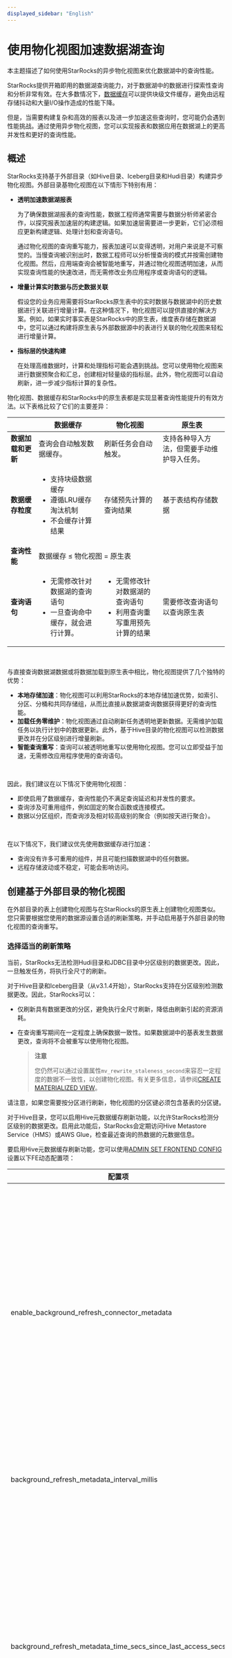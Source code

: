 ```yaml
---
displayed_sidebar: "English"
---
```


# 使用物化视图加速数据湖查询

本主题描述了如何使用StarRocks的异步物化视图来优化数据湖中的查询性能。

StarRocks提供开箱即用的数据湖查询能力，对于数据湖中的数据进行探索性查询和分析非常有效。在大多数情况下，[数据缓存](../data_source/data_cache.md)可以提供块级文件缓存，避免由远程存储抖动和大量I/O操作造成的性能下降。

但是，当需要构建复杂和高效的报表以及进一步加速这些查询时，您可能仍会遇到性能挑战。通过使用异步物化视图，您可以实现报表和数据应用在数据湖上的更高并发性和更好的查询性能。

## 概述

StarRocks支持基于外部目录（如Hive目录、Iceberg目录和Hudi目录）构建异步物化视图。外部目录基物化视图在以下情形下特别有用：

- **透明加速数据湖报表**

  为了确保数据湖报表的查询性能，数据工程师通常需要与数据分析师紧密合作，以探究报表加速层的构建逻辑。如果加速层需要进一步更新，它们必须相应更新构建逻辑、处理计划和查询语句。

  通过物化视图的查询重写能力，报表加速可以变得透明，对用户来说是不可察觉的。当慢查询被识别出时，数据工程师可以分析慢查询的模式并按需创建物化视图。然后，应用端查询会被智能地重写，并通过物化视图透明加速，从而实现查询性能的快速改进，而无需修改业务应用程序或查询语句的逻辑。

- **增量计算实时数据与历史数据关联**

  假设您的业务应用需要将StarRocks原生表中的实时数据与数据湖中的历史数据进行关联进行增量计算。在这种情况下，物化视图可以提供直接的解决方案。例如，如果实时事实表是StarRocks中的原生表，维度表存储在数据湖中，您可以通过构建将原生表与外部数据源中的表进行关联的物化视图来轻松进行增量计算。

- **指标层的快速构建**

  在处理高维数据时，计算和处理指标可能会遇到挑战。您可以使用物化视图来进行数据预聚合和汇总，创建相对轻量级的指标层。此外，物化视图可以自动刷新，进一步减少指标计算的复杂性。

物化视图、数据缓存和StarRocks中的原生表都是实现显著查询性能提升的有效方法。以下表格比较了它们的主要差异：

<table class="comparison">
  <thead>
    <tr>
      <th>&nbsp;</th>
      <th>数据缓存</th>
      <th>物化视图</th>
      <th>原生表</th>
    </tr>
  </thead>
  <tbody>
    <tr>
      <td><b>数据加载和更新</b></td>
      <td>查询会自动触发数据缓存。</td>
      <td>刷新任务会自动触发。</td>
      <td>支持各种导入方法，但需要手动维护导入任务。</td>
    </tr>
    <tr>
      <td><b>数据缓存粒度</b></td>
      <td><ul><li>支持块级数据缓存</li><li>遵循LRU缓存淘汰机制</li><li>不会缓存计算结果</li></ul></td>
      <td>存储预先计算的查询结果</td>
      <td>基于表结构存储数据</td>
    </tr>
    <tr>
      <td><b>查询性能</b></td>
      <td colspan="3" style={{textAlign: 'center'}} >数据缓存 ≤ 物化视图 = 原生表</td>
    </tr>
    <tr>
      <td><b>查询语句</b></td>
      <td><ul><li>无需修改针对数据湖的查询语句</li><li>一旦查询命中缓存，就会进行计算。</li></ul></td>
      <td><ul><li>无需修改针对数据湖的查询语句</li><li>利用查询重写重用预先计算的结果</li></ul></td>
      <td>需要修改查询语句以查询原生表</td>
    </tr>
  </tbody>
</table>

<br />

与直接查询数据湖数据或将数据加载到原生表中相比，物化视图提供了几个独特的优势：

- **本地存储加速**：物化视图可以利用StarRocks的本地存储加速优势，如索引、分区、分桶和共同存储组，从而比直接从数据湖查询数据获得更好的查询性能。
- **加载任务零维护**：物化视图通过自动刷新任务透明地更新数据。无需维护加载任务以执行计划中的数据更新。此外，基于Hive目录的物化视图可以检测数据更改并在分区级别进行增量刷新。
- **智能查询重写**：查询可以被透明地重写以使用物化视图。您可以立即受益于加速，无需修改应用程序使用的查询语句。

<br />

因此，我们建议在以下情况下使用物化视图：

- 即使启用了数据缓存，查询性能仍不满足查询延迟和并发性的要求。
- 查询涉及可重用组件，例如固定的聚合函数或连接模式。
- 数据以分区组织，而查询涉及相对较高级别的聚合（例如按天进行聚合）。

<br />

在以下情况下，我们建议优先使用数据缓存进行加速：

- 查询没有许多可重用的组件，并且可能扫描数据湖中的任何数据。
- 远程存储波动或不稳定，可能会影响访问。

## 创建基于外部目录的物化视图

在外部目录的表上创建物化视图与在StarRiocks的原生表上创建物化视图类似。您只需要根据您使用的数据源设置合适的刷新策略，并手动启用基于外部目录的物化视图的查询重写。

### 选择适当的刷新策略

当前，StarRocks无法检测Hudi目录和JDBC目录中分区级别的数据更改。因此，一旦触发任务，将执行全尺寸的刷新。

对于Hive目录和Iceberg目录（从v3.1.4开始），StarRocks支持在分区级别检测数据更改。因此，StarRocks可以：

- 仅刷新具有数据更改的分区，避免执行全尺寸刷新，降低由刷新引起的资源消耗。

- 在查询重写期间在一定程度上确保数据一致性。如果数据湖中的基表发生数据更改，查询将不会被重写以使用物化视图。

  > **注意**
  >
  > 您仍然可以通过设置属性`mv_rewrite_staleness_second`来容忍一定程度的数据不一致性，以创建物化视图。有关更多信息，请参阅[CREATE MATERIALIZED VIEW](../sql-reference/sql-statements/data-definition/CREATE_MATERIALIZED_VIEW.md)。

请注意，如果您需要按分区进行刷新，物化视图的分区键必须包含基表的分区键。

对于Hive目录，您可以启用Hive元数据缓存刷新功能，以允许StarRocks检测分区级别的数据更改。启用此功能后，StarRocks会定期访问Hive Metastore Service（HMS）或AWS Glue，检查最近查询的热数据的元数据信息。

要启用Hive元数据缓存刷新功能，您可以使用[ADMIN SET FRONTEND CONFIG](../sql-reference/sql-statements/Administration/ADMIN_SET_CONFIG.md)设置以下FE动态配置项：

| **配置项**                                              | **默认值**               | **描述**                                                     |
| ------------------------------------------------------- | ----------------------- | ------------------------------------------------------------ |
| enable_background_refresh_connector_metadata            | v3.0中为true v2.5中为false | 是否启用定期Hive元数据缓存刷新。启用后，StarRocks会轮询您的Hive集群的元数据存储（Hive Metastore或AWS Glue），并刷新缓存的频繁访问的Hive目录元数据信息。true表示启用Hive元数据缓存刷新，false表示禁用。 |
| background_refresh_metadata_interval_millis             | 600000（10分钟）           | 两次连续Hive元数据缓存刷新之间的间隔。单位：毫秒。 |
| background_refresh_metadata_time_secs_since_last_access_secs | 86400（24小时）           | Hive元数据缓存刷新任务的过期时间。对于已访问的Hive目录，如果它在指定时间内没有访问，StarRocks将停止刷新其缓存的元数据。对于尚未访问的Hive目录，StarRocks将不刷新其缓存的元数据。单位：秒。 |

从v3.1.4开始，StarRocks支持在Iceberg目录上按分区级别检测数据更改。目前仅支持Iceberg V1表。

### 为基于外部目录的物化视图启用查询重写


CREATE MATERIALIZED VIEW ex_mv_par_tbl

PARTITION BY emp_date

DISTRIBUTED BY hash(empid)
PROPERTIES (
"force_external_table_query_rewrite" = "true"
) 
AS
select empid, deptno, emp_date
from `hive_catalog`.`emp_db`.`emps_par_tbl`
where empid < 5;
```

在涉及查询重写的场景中，如果您使用非常复杂的查询语句来构建物化视图，我们建议您将查询语句拆分并以嵌套方式构建多个简单的物化视图。嵌套物化视图更加灵活，可以适应更广泛的查询模式。


## 最佳实践

在真实的业务场景中，您可以通过分析审计日志或[big query logs](../administration/monitor_manage_big_queries.md#analyze-big-query-logs)来识别执行延迟和资源消耗较高的查询。您还可以使用[query profiles](../administration/query_profile.md)来准确定位查询执行缓慢的特定阶段。以下各节提供了有关如何使用物化视图提升数据湖查询性能的说明和示例。

### 案例一：加速数据湖中的连接计算

您可以使用物化视图来加速数据湖中的连接查询。

假设在您的Hive目录中，以下查询特别缓慢：

```SQL

--Q1
SELECT SUM(lo_extendedprice * lo_discount) AS REVENUE
FROM hive.ssb_1g_csv.lineorder, hive.ssb_1g_csv.dates
WHERE
    lo_orderdate = d_datekey
    AND d_year = 1993
    AND lo_discount BETWEEN 1 AND 3
    AND lo_quantity < 25;


--Q2
SELECT SUM(lo_extendedprice * lo_discount) AS REVENUE
FROM hive.ssb_1g_csv.lineorder, hive.ssb_1g_csv.dates
WHERE
    lo_orderdate = d_datekey
    AND d_yearmonth = 'Jan1994'
    AND lo_discount BETWEEN 4 AND 6
    AND lo_quantity BETWEEN 26 AND 35;

--Q3 
SELECT SUM(lo_revenue), d_year, p_brand
FROM hive.ssb_1g_csv.lineorder, hive.ssb_1g_csv.dates, hive.ssb_1g_csv.part, hive.ssb_1g_csv.supplier
WHERE
    lo_orderdate = d_datekey
    AND lo_partkey = p_partkey
    AND lo_suppkey = s_suppkey
    AND p_brand BETWEEN 'MFGR#2221' AND 'MFGR#2228'
    AND s_region = 'ASIA'
GROUP BY d_year, p_brand
ORDER BY d_year, p_brand;
```

通过分析它们的查询配置文件，您可能会注意到查询执行时间主要花在表`lineorder`和其他维度表在列`lo_orderdate`上的哈希连接上。

在这里，Q1和Q2在`lineorder`和`dates`连接后执行聚合，而Q3在连接`lineorder`、`dates`、`part`和`supplier`后执行聚合。

因此，您可以利用StarRocks的[View Delta Join rewrite](./query_rewrite_with_materialized_views.md#view-delta-join-rewrite)功能，构建一个连接`lineorder`、`dates`、`part`和`supplier`的物化视图。

```SQL
CREATE MATERIALIZED VIEW lineorder_flat_mv
DISTRIBUTED BY HASH(LO_ORDERDATE, LO_ORDERKEY) BUCKETS 48
PARTITION BY LO_ORDERDATE
REFRESH ASYNC EVERY(INTERVAL 1 DAY) 
PROPERTIES ( 
    -- 指定唯一约束。
    "unique_constraints" = "
    hive.ssb_1g_csv.supplier.s_suppkey;
    hive.ssb_1g_csv.part.p_partkey;
    hive.ssb_1g_csv.dates.d_datekey",
    -- 指定外键。
    "foreign_key_constraints" = "
    hive.ssb_1g_csv.lineorder(lo_partkey) REFERENCES hive.ssb_1g_csv.part(p_partkey);
    hive.ssb_1g_csv.lineorder(lo_suppkey) REFERENCES hive.ssb_1g_csv.supplier(s_suppkey);
    hive.ssb_1g_csv.lineorder(lo_orderdate) REFERENCES hive.ssb_1g_csv.dates(d_datekey)",
    -- 为外部目录基础的物化视图启用查询重写。
    "force_external_table_query_rewrite" = "TRUE"
)
AS SELECT
       l.LO_ORDERDATE AS LO_ORDERDATE,
       l.LO_ORDERKEY AS LO_ORDERKEY,
       l.LO_PARTKEY AS LO_PARTKEY,
       l.LO_SUPPKEY AS LO_SUPPKEY,
       l.LO_QUANTITY AS LO_QUANTITY,
       l.LO_EXTENDEDPRICE AS LO_EXTENDEDPRICE,
       l.LO_DISCOUNT AS LO_DISCOUNT,
       l.LO_REVENUE AS LO_REVENUE,
       s.S_REGION AS S_REGION,
       p.P_BRAND AS P_BRAND,
       d.D_YEAR AS D_YEAR,
       d.D_YEARMONTH AS D_YEARMONTH
FROM hive.ssb_1g_csv.lineorder AS l
            INNER JOIN hive.ssb_1g_csv.supplier AS s ON s.S_SUPPKEY = l.LO_SUPPKEY
            INNER JOIN hive.ssb_1g_csv.part AS p ON p.P_PARTKEY = l.LO_PARTKEY
            INNER JOIN hive.ssb_1g_csv.dates AS d ON l.LO_ORDERDATE = d.D_DATEKEY;
```

### 案例二：加速数据湖中的聚合和连接上的聚合

无论是在单个表上还是涉及多个表，都可以使用物化视图来加速聚合查询。

- 单表聚合查询

  对于典型的单表查询，它们的查询配置文件会显示AGGREGATE节点消耗了大量时间。您可以使用常见的聚合运算符构建物化视图。

  假设以下是一个缓慢的查询：

  ```SQL
  --Q4
  SELECT
  lo_orderdate, count(distinct lo_orderkey)
  FROM hive.ssb_1g_csv.lineorder
  GROUP BY lo_orderdate
  ORDER BY lo_orderdate limit 100;
  ```

  Q4 计算了唯一订单的每日数量。因为计算唯一订单的数量可能是计算密集型的，您可以创建以下两种类型的物化视图来加速：

  ```SQL
  CREATE MATERIALIZED VIEW mv_2_1 
  DISTRIBUTED BY HASH(lo_orderdate)
  PARTITION BY LO_ORDERDATE
  REFRESH ASYNC EVERY(INTERVAL 1 DAY) 
  AS 
  SELECT
  lo_orderdate, count(distinct lo_orderkey)
  FROM hive.ssb_1g_csv.lineorder
  GROUP BY lo_orderdate;
  
  CREATE MATERIALIZED VIEW mv_2_2 
  DISTRIBUTED BY HASH(lo_orderdate)
  PARTITION BY LO_ORDERDATE
  REFRESH ASYNC EVERY(INTERVAL 1 DAY) 
  AS 
  SELECT
  -- lo_orderkey 必须是BIGINT类型，以便它可以用于查询重写。
  lo_orderdate, bitmap_union(to_bitmap(lo_orderkey))
  FROM hive.ssb_1g_csv.lineorder
  GROUP BY lo_orderdate;
  ```

  请注意，在此上下文中，不要创建带有LIMIT和ORDER BY子句的物化视图，以避免重写失败。有关查询重写的限制的更多信息，请参阅[Query rewrite with materialized views - Limitations](./query_rewrite_with_materialized_views.md#limitations)。

- 多表聚合查询

  在涉及连接结果的聚合场景中，您可以在已有的连接表上创建嵌套物化视图，以进一步聚合连接结果。例如，在案例一中的示例基础上，您可以创建以下物化视图来加速 Q1 和 Q2，因为它们的聚合模式类似：

  ```SQL
  CREATE MATERIALIZED VIEW mv_2_3
  DISTRIBUTED BY HASH(lo_orderdate)
  PARTITION BY LO_ORDERDATE
  REFRESH ASYNC EVERY(INTERVAL 1 DAY) 
  AS 
  SELECT
  lo_orderdate, lo_discount, lo_quantity, d_year, d_yearmonth, SUM(lo_extendedprice * lo_discount) AS REVENUE
  FROM lineorder_flat_mv
  GROUP BY lo_orderdate, lo_discount, lo_quantity, d_year, d_yearmonth;
  ```

  当然，也有可能在单个物化视图中执行连接和聚合计算。尽管这些类型的物化视图可能有更少的查询重写机会（由于它们的特定计算），但它们通常在聚合后占用较少的存储空间。您的选择可以基于您的具体用例。

  ```SQL
  CREATE MATERIALIZED VIEW mv_2_4
  DISTRIBUTED BY HASH(lo_orderdate)
  PARTITION BY LO_ORDERDATE
  REFRESH ASYNC EVERY(INTERVAL 1 DAY) 
  PROPERTIES (
      "force_external_table_query_rewrite" = "TRUE"
  )
  AS
```SQL
    + {T}
    + {T}
+ {T}
  + {T}
```